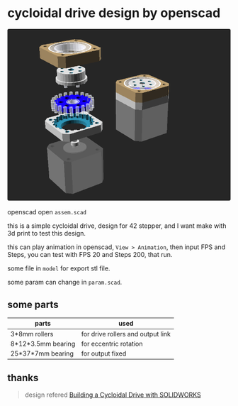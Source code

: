 # cycloidal drive design by openscad

![](doc/img1.png)

openscad open `assem.scad`

this is a simple cycloidal drive, design for 42 stepper, and I want make with 3d print to test this design.

this can play animation in openscad, `View > Animation`, then input FPS and Steps, you can test with FPS 20 and Steps 200, that run.

some file in `model` for export stl file.

some param can change in `param.scad`.

## some parts

|parts|used|
|-|-|
| 3*8mm rollers | for drive rollers and output link |
| 8\*12\*3.5mm bearing | for eccentric rotation |
| 25\*37\*7mm bearing | for output fixed |

## thanks

> design refered [Building a Cycloidal Drive with
SOLIDWORKS](https://blogs.solidworks.com/teacher/wp-content/uploads/sites/3/Building-a-Cycloidal-Drive-with-SOLIDWORKS.pdf)